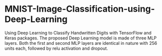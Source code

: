 # MNIST-Image-Classification-using-Deep-Learning
Using Deep Learning to Classify Handwritten Digits with TensorFlow and Keras packages. The proposed Deep Learning model is made of three MLP layers. Both the first and second MLP layers are identical in nature with 256 units each, followed by relu activation and dropout.
